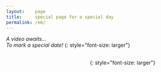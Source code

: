 ```yaml
---
layout:    page
title:     special page for a special day
permalink: /em/
---
```


_A video awaits..._ <br>
_To mark a special date!_
{: style="font-size: larger"}

<div id="player" style="transition: opacity 4s; opacity: 1"></div>

<script src="https://www.youtube.com/player_api"></script>

<script>

// create youtube player
var player;
function onYouTubePlayerAPIReady() {
		player = new YT.Player('player', {
			width: '640',
			height: '390',
			videoId: 'm1ZgsNWj0CI',
			events: {
				onReady: onPlayerReady,
				onStateChange: onPlayerStateChange
			}
		});
}

function onPlayerReady(event) {
		event.target.playVideo();
}

function onPlayerStateChange(event) {        
		if (event.data === YT.PlayerState.ENDED) {          
				document.querySelector("#player").style.opacity = 0;
				setTimeout((() => document.querySelector("#part1").style.opacity = 1), 2000);
				setTimeout((() => document.querySelector("#part2").style.opacity = 1), 4000);
		}
}

</script>

<span id="part1" style="transition: opacity 5s; opacity: 0">_That video's too exciting!_</span> <br>
<span id="part2" style="transition: opacity 5s; opacity: 0">_Now rest seems most inviting._ 😴</span>
{: style="font-size: larger"}
